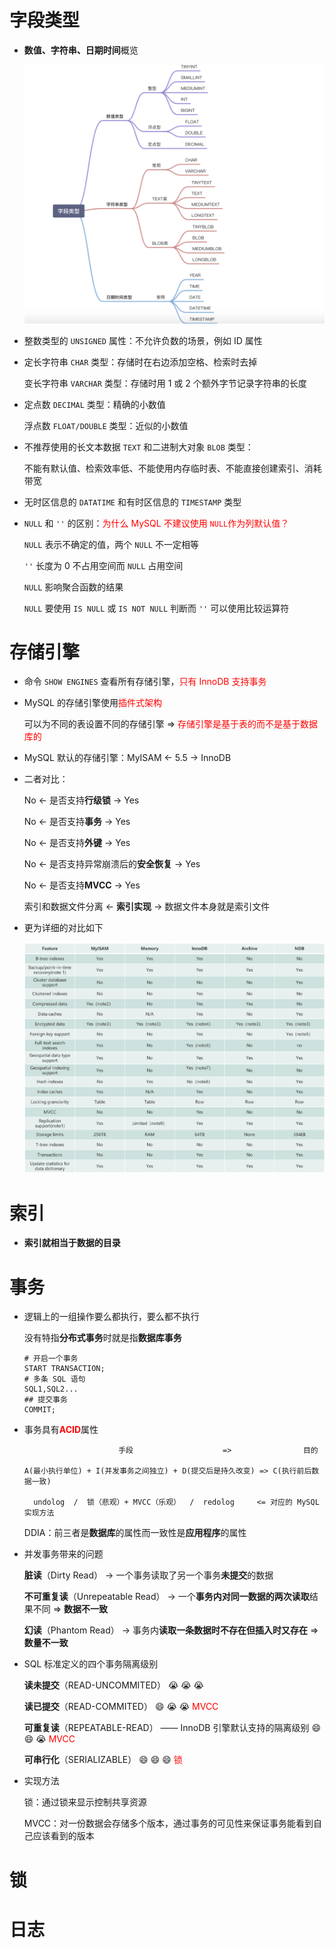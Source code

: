 # 字段类型

- **数值、字符串、日期时间**概览

  ![mysql_data_types](./assets/mysql_data_types.png)

- 整数类型的 `UNSIGNED` 属性：不允许负数的场景，例如 ID 属性

- 定长字符串 `CHAR` 类型：存储时在右边添加空格、检索时去掉

  变长字符串 `VARCHAR` 类型：存储时用 1 或 2 个额外字节记录字符串的长度

- 定点数 `DECIMAL` 类型：精确的小数值

  浮点数 `FLOAT/DOUBLE` 类型：近似的小数值

- 不推荐使用的长文本数据 `TEXT` 和二进制大对象 `BLOB` 类型：

  不能有默认值、检索效率低、不能使用内存临时表、不能直接创建索引、消耗带宽

- 无时区信息的 `DATATIME` 和有时区信息的 `TIMESTAMP` 类型

- `NULL` 和 `''` 的区别：<font color=red>为什么 MySQL 不建议使用 `NULL`作为列默认值？</font>

  `NULL` 表示不确定的值，两个 `NULL` 不一定相等

  `''` 长度为 0 不占用空间而 `NULL` 占用空间

  `NULL` 影响聚合函数的结果

  `NULL` 要使用 `IS NULL` 或 `IS NOT NULL` 判断而 `''` 可以使用比较运算符

# 存储引擎

- 命令 `SHOW ENGINES` 查看所有存储引擎，<font color=red>只有 InnoDB 支持事务</font>

- MySQL 的存储引擎使用<font color=red>插件式架构</font>

  可以为不同的表设置不同的存储引擎 => <font color=red>存储引擎是基于表的而不是基于数据库的</font>

- MySQL 默认的存储引擎：MyISAM <- 5.5 -> InnoDB

- 二者对比：

  No <- 是否支持**行级锁** -> Yes

  No <- 是否支持**事务** -> Yes

  No <- 是否支持**外键** -> Yes

  No <- 是否支持异常崩溃后的**安全恢复** -> Yes

  No <- 是否支持**MVCC** -> Yes

  索引和数据文件分离 <- **索引实现** -> 数据文件本身就是索引文件

- 更为详细的对比如下

  ![comparison_of_common_mysql_storage_engines](./assets/comparison_of_common_mysql_storage_engines.png)

# 索引

- **索引就相当于数据的目录**

# 事务

- 逻辑上的一组操作要么都执行，要么都不执行

  没有特指**分布式事务**时就是指**数据库事务**

  ```mysql
  # 开启一个事务
  START TRANSACTION;
  # 多条 SQL 语句
  SQL1,SQL2...
  ## 提交事务
  COMMIT;
  ```

- 事务具有<font color=red>**ACID**</font>属性

  ```
                       手段                    =>                目的
  
  A(最小执行单位) + I(并发事务之间独立) + D(提交后是持久改变) => C(执行前后数据一致)
  
    undolog  /  锁（悲观）+ MVCC（乐观）  /  redolog     <= 对应的 MySQL 实现方法
  ```

  DDIA：前三者是**数据库**的属性而一致性是**应用程序**的属性

- 并发事务带来的问题

  **脏读**（Dirty Read） -> 一个事务读取了另一个事务**未提交**的数据

  **不可重复读**（Unrepeatable Read） -> 一个**事务内对同一数据的两次读取**结果不同 => **数据不一致**

  **幻读**（Phantom Read） -> 事务内**读取一条数据时不存在但插入时又存在** => **数量不一致**

- SQL 标准定义的四个事务隔离级别

  **读未提交**（READ-UNCOMMITED） :sob:  :sob:  :sob:

  **读已提交**（READ-COMMITED） :smile:  :sob:  :sob: <font color=red>MVCC</font>

  **可重复读**（REPEATABLE-READ） —— InnoDB 引擎默认支持的隔离级别​ :smile:  :smile:  :sob: <font color=red>MVCC</font>

  **可串行化**（SERIALIZABLE） :smile:  :smile:  :smile: <font color=red>锁</font>

- 实现方法

  锁：通过锁来显示控制共享资源

  MVCC：对一份数据会存储多个版本，通过事务的可见性来保证事务能看到自己应该看到的版本

# 锁



# 日志

